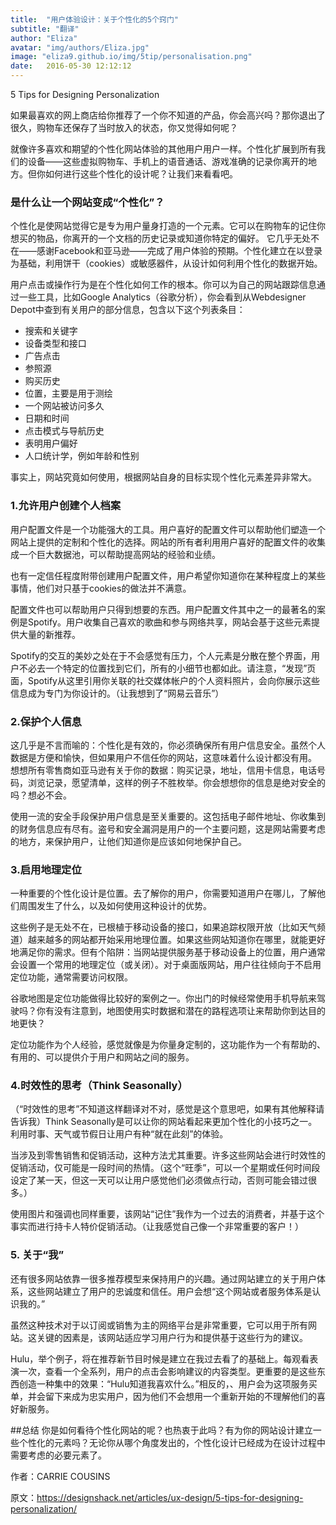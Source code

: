 ```yaml
---
title:  "用户体验设计：关于个性化的5个窍门"
subtitle: "翻译"
author: "Eliza"
avatar: "img/authors/Eliza.jpg"
image: "eliza9.github.io/img/5tip/personalisation.png"
date:   2016-05-30 12:12:12
---
```

    
5 Tips for Designing Personalization

如果最喜欢的网上商店给你推荐了一个你不知道的产品，你会高兴吗？那你退出了很久，购物车还保存了当时放入的状态，你又觉得如何呢？

就像许多喜欢和期望的个性化网站体验的其他用户用户一样。个性化扩展到所有我们的设备——这些虚拟购物车、手机上的语音通话、游戏准确的记录你离开的地方。但你如何进行这些个性化的设计呢？让我们来看看吧。


### 是什么让一个网站变成“个性化”？
个性化是使网站觉得它是专为用户量身打造的一个元素。它可以在购物车的记住你想买的物品，你离开的一个文档的历史记录或知道你特定的偏好。
它几乎无处不在——感谢Facebook和亚马逊——完成了用户体验的预期。个性化建立在以登录为基础，利用饼干（cookies）或敏感器件，从设计如何利用个性化的数据开始。


用户点击或操作行为是在个性化如何工作的根本。你可以为自己的网站跟踪信息通过一些工具，比如Google Analytics（谷歌分析），你会看到从Webdesigner Depot中查到有关用户的部分信息，包含以下这个列表条目：

- 搜索和关键字
- 设备类型和接口
- 广告点击
- 参照源
- 购买历史
- 位置，主要是用于测绘
- 一个网站被访问多久
- 日期和时间
- 点击模式与导航历史
- 表明用户偏好
- 人口统计学，例如年龄和性别


事实上，网站究竟如何使用，根据网站自身的目标实现个性化元素差异非常大。



### 1.允许用户创建个人档案
用户配置文件是一个功能强大的工具。用户喜好的配置文件可以帮助他们塑造一个网站上提供的定制和个性化的选择。网站的所有者利用用户喜好的配置文件的收集成一个巨大数据池，可以帮助提高网站的经验和业绩。

也有一定信任程度附带创建用户配置文件，用户希望你知道你在某种程度上的某些事情，他们对只基于cookies的做法并不满意。

配置文件也可以帮助用户只得到想要的东西。用户配置文件其中之一的最著名的案例是Spotify。用户收集自己喜欢的歌曲和参与网络共享，网站会基于这些元素提供大量的新推荐。

Spotify的交互的美妙之处在于不会感觉有压力，个人元素是分散在整个界面，用户不必去一个特定的位置找到它们，所有的小细节也都如此。请注意，“发现”页面，Spotify从这里引用你关联的社交媒体帐户的个人资料照片，会向你展示这些信息成为专门为你设计的。（让我想到了“网易云音乐”）

### 2.保护个人信息
这几乎是不言而喻的：个性化是有效的，你必须确保所有用户信息安全。虽然个人数据是方便和愉快，但如果用户不信任你的网站，这意味着什么设计都没有用。
想想所有零售商如亚马逊有关于你的数据：购买记录，地址，信用卡信息，电话号码，浏览记录，愿望清单，这样的例子不胜枚举。你会想想你的信息是绝对安全的吗？想必不会。

使用一流的安全手段保护用户信息是至关重要的。这包括电子邮件地址、你收集到的财务信息应有尽有。盗号和安全漏洞是用户的一个主要问题，这是网站需要考虑的地方，来保护用户，让他们知道你是应该如何地保护自己。

### 3.启用地理定位
一种重要的个性化设计是位置。去了解你的用户，你需要知道用户在哪儿，了解他们周围发生了什么，以及如何使用这种设计的优势。

这些例子是无处不在，已根植于移动设备的接口，如果追踪权限开放（比如天气频道）越来越多的网站都开始采用地理位置。如果这些网站知道你在哪里，就能更好地满足你的需求。但有个陷阱：当网站提供服务基于移动设备上的位置，用户通常会设置一个常用的地理定位（或关闭）。对于桌面版网站，用户往往倾向于不启用定位功能，通常需要访问权限。

谷歌地图是定位功能做得比较好的案例之一。你出门的时候经常使用手机导航来驾驶吗？你有没有注意到，地图使用实时数据和潜在的路程选项让来帮助你到达目的地更快？

定位功能作为个人经验，感觉就像是为你量身定制的，这功能作为一个有帮助的、有用的、可以提供介于用户和网站之间的服务。

### 4.时效性的思考（Think Seasonally）
（“时效性的思考”不知道这样翻译对不对，感觉是这个意思吧，如果有其他解释请告诉我）Think Seasonally是可以让你的网站看起来更加个性化的小技巧之一。利用时事、天气或节假日让用户有种“就在此刻”的体验。

当涉及到零售销售和促销活动，这种方法尤其重要。许多这些网站会进行时效性的促销活动，仅可能是一段时间的热情。（这个“旺季”，可以一个星期或任何时间段设定了某一天，但这一天可以让用户感觉他们必须做点行动，否则可能会错过很多。）

使用图片和强调也同样重要，该网站“记住”我作为一个过去的消费者，并基于这个事实而进行持卡人特价促销活动。（让我感觉自己像一个非常重要的客户！）

### 5. 关于“我”
还有很多网站依靠一很多推荐模型来保持用户的兴趣。通过网站建立的关于用户体系，这些网站建立了用户的忠诚度和信任。用户会想“这个网站或者服务体系是认识我的。”

虽然这种技术对于以订阅或销售为主的网络平台是非常重要，它可以用于所有网站。这关键的因素是，该网站适应学习用户行为和提供基于这些行为的建议。

Hulu，举个例子，将在推荐新节目时候是建立在我过去看了的基础上。每观看表演一次，查看一个全系列，用户的点击会影响建议的内容类型。更重要的是这些东西创造一种集中的效果：“Hulu知道我喜欢什么。”相反的，、用户会为这项服务买单，并会留下来成为忠实用户，因为他们不会想用一个重新开始的不理解他们的喜好新服务。

##总结
你是如何看待个性化网站的呢？也热衷于此吗？有为你的网站设计建立一些个性化的元素吗？无论你从哪个角度发出的，个性化设计已经成为在设计过程中需要考虑的必要元素了。

作者：CARRIE COUSINS

原文：https://designshack.net/articles/ux-design/5-tips-for-designing-personalization/
